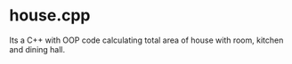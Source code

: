 # house.cpp
Its a C++ with OOP code calculating total area of house with room, kitchen and dining hall.
